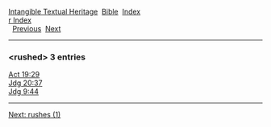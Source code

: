[Intangible Textual Heritage](../../index)  [Bible](../index) 
[Index](index)   
[r Index](_r_)  
  [Previous](c09672)  [Next](c09674) 

------------------------------------------------------------------------

### &lt;rushed&gt; 3 entries

[Act 19:29](../kjv/act019.htm#029)  
[Jdg 20:37](../kjv/jdg020.htm#037)  
[Jdg 9:44](../kjv/jdg009.htm#044)  

------------------------------------------------------------------------

[Next: rushes (1)](c09674)
